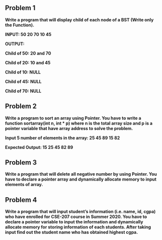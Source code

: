 ## Problem 1
**Write a program that will display child of each node of a BST (Write only the 
Function).**

 **INPUT: 50 20 70 10 45**

**OUTPUT:**

**Child of 50: 20 and 70**

**Child of 20: 10 and 45**

**Child of 10: NULL**

**Child of 45: NULL**

**Child of 70: NULL**





## Problem 2
**Write a program to sort an array using Pointer. You have to write a function sortarray(int n, int * p) where n is the total array size and p is a pointer variable that have array address to solve the problem.**

**Input 5 number of elements in the array: 25 45 89 15 82**

**Expected Output: 15 25 45 82 89**

## Problem 3

**Write a program that will delete all negative number by using Pointer. You have to declare a 
pointer array and dynamically allocate memory to input elements of array.**
  
## Problem 4

  **Write a program that will input student’s information (i.e. name, id, cgpa) who have enrolled for CSE-207 course in Summer 2020. You have to declare a pointer variable to input the 
information and dynamically allocate memory for storing information of each students. After 
taking input find out the student name who has obtained highest cgpa.**
